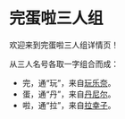 # 完蛋啦三人组

欢迎来到完蛋啦三人组详情页！

从三人名号各取一字组合而成：

-   完，通“玩”，来自[玩乐奈](玩乐奈.md)。
-   蛋，通“丹”，来自[丹尼尔](月之森的仓田真白本人.md)。
-   啦，通“拉”，来自[拉幸子](绿色盆栽.md)。
